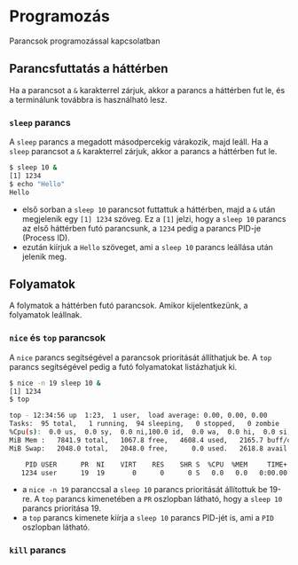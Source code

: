 # Programozás

Parancsok programozással kapcsolatban

## Parancsfuttatás a háttérben

Ha a parancsot a `&` karakterrel zárjuk, akkor a parancs a háttérben fut le, és a terminálunk továbbra is használható lesz.

### `sleep` parancs

A `sleep` parancs a megadott másodpercekig várakozik, majd leáll. Ha a `sleep` parancsot a `&` karakterrel zárjuk, akkor a parancs a háttérben fut le.

```bash
$ sleep 10 &
[1] 1234
$ echo "Hello"
Hello
```

- első sorban a `sleep 10` parancsot futtattuk a háttérben, majd a `&` után megjelenik egy `[1] 1234` szöveg. Ez a `[1]` jelzi, hogy a `sleep 10` parancs az első háttérben futó parancsunk, a `1234` pedig a parancs PID-je (Process ID).
- ezután kiírjuk a `Hello` szöveget, ami a `sleep 10` parancs leállása után jelenik meg.

## Folyamatok

A folymatok a háttérben futó parancsok. Amikor kijelentkezünk, a folyamatok leállnak.

### `nice` és `top` parancsok

A `nice` parancs segítségével a parancsok prioritását állíthatjuk be. A `top` parancs segítségével pedig a futó folyamatokat listázhatjuk ki.

```bash
$ nice -n 19 sleep 10 &
[1] 1234
$ top

top - 12:34:56 up  1:23,  1 user,  load average: 0.00, 0.00, 0.00
Tasks:  95 total,   1 running,  94 sleeping,   0 stopped,   0 zombie
%Cpu(s):  0.0 us,  0.0 sy,  0.0 ni,100.0 id,  0.0 wa,  0.0 hi,  0.0 si,  0.0 st
MiB Mem :   7841.9 total,   1067.8 free,   4608.4 used,   2165.7 buff/cache
MiB Swap:   2048.0 total,   2048.0 free,      0.0 used.   2618.8 avail Mem

    PID USER      PR  NI    VIRT    RES    SHR S  %CPU  %MEM     TIME+ COMMAND
   1234 user      19  19       0      0      0 S   0.0   0.0   0:00.00 sleep
```

- a `nice -n 19` paranccsal a `sleep 10` parancs prioritását állítottuk be 19-re. A `top` parancs kimenetében a `PR` oszlopban látható, hogy a `sleep 10` parancs prioritása 19.
- a `top` parancs kimenete kiírja a `sleep 10` parancs PID-jét is, ami a `PID` oszlopban látható.

### `kill` parancs
